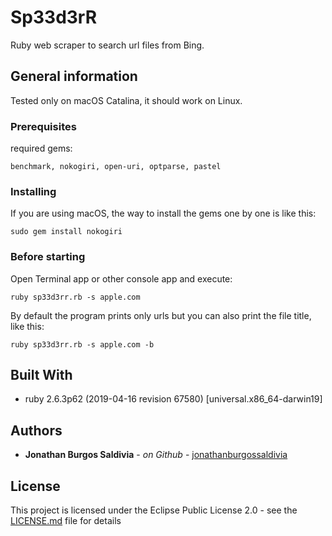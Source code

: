 # Sp33d3rR

Ruby web scraper to search url files from Bing.

## General information

Tested only on macOS Catalina, it should work on Linux.

### Prerequisites

required gems:

```
benchmark, nokogiri, open-uri, optparse, pastel
```

### Installing

If you are using macOS, the way to install the gems one by one is like this:

```
sudo gem install nokogiri
```

### Before starting

Open Terminal app or other console app and execute:

```
ruby sp33d3rr.rb -s apple.com
```

By default the program prints only urls but you can also print the file title, like this:

```
ruby sp33d3rr.rb -s apple.com -b
```

## Built With

* ruby 2.6.3p62 (2019-04-16 revision 67580) [universal.x86_64-darwin19]

## Authors

* **Jonathan Burgos Saldivia** - *on Github* - [jonathanburgossaldivia](https://github.com/jonathanburgossaldivia)

## License

This project is licensed under the Eclipse Public License 2.0 - see the [LICENSE.md](LICENSE.md) file for details
